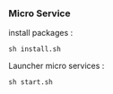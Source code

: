 ### Micro Service

install packages : 

```
sh install.sh
```

Launcher micro services : 

```
sh start.sh
```